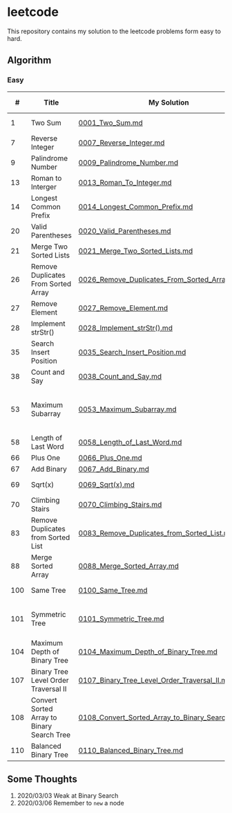 # leetcode
This repository contains my solution to the leetcode problems form easy to hard.

## Algorithm
### Easy
| #             | Title         | My Solution |Related Topics|
| ------------- | ------------- |------------ | -------------|
| 1  | Two Sum  | [0001_Two_Sum.md](https://github.com/GuoxinYin/leetcode/blob/master/Algorithm/easy/0001_Two_Sum.md)|Array, Hash Table|
| 7  | Reverse Integer  |[0007_Reverse_Integer.md](https://github.com/GuoxinYin/leetcode/blob/master/Algorithm/easy/0007_Reverse_Integer.md)|Math|
| 9  |Palindrome Number |[0009_Palindrome_Number.md](https://github.com/GuoxinYin/leetcode/blob/master/Algorithm/easy/0009_Palindrome_Number.md)|Math|
| 13 |Roman to Interger |[0013_Roman_To_Integer.md](https://github.com/GuoxinYin/leetcode/blob/master/Algorithm/easy/0013_Roman_To_Integer.md)|Math, String|
| 14 |Longest Common Prefix |[0014_Longest_Common_Prefix.md](https://github.com/GuoxinYin/leetcode/blob/master/Algorithm/easy/0014_Longest_Common_Prefix.md)|String|
| 20 |Valid Parentheses |[0020_Valid_Parentheses.md](https://github.com/GuoxinYin/leetcode/blob/master/Algorithm/easy/0020_Valid_Parentheses.md)|String, Stack|
| 21 |Merge Two Sorted Lists |[0021_Merge_Two_Sorted_Lists.md](https://github.com/GuoxinYin/leetcode/blob/master/Algorithm/easy/0021_Merge_Two_Sorted_Lists.md)|Linked List|
| 26 |Remove Duplicates From Sorted Array |[0026_Remove_Duplicates_From_Sorted_Array.md](https://github.com/GuoxinYin/leetcode/blob/master/Algorithm/easy/0026_Remove_Duplicates_From_Sorted_Array.md)|Array, Two pointers|
| 27 |Remove Element |[0027_Remove_Element.md](https://github.com/GuoxinYin/leetcode/blob/master/Algorithm/easy/0027_Remove_Element.md)|Array, Two pointers|
| 28 |Implement strStr() |[0028_Implement_strStr().md](https://github.com/GuoxinYin/leetcode/blob/master/Algorithm/easy/0028_Implement_strStr().md)|String, Two pointers|
| 35 |Search Insert Position |[0035_Search_Insert_Position.md](https://github.com/GuoxinYin/leetcode/blob/master/Algorithm/easy/0035_Search_Insert_Position.md)|Array, Binary Search|
| 38 |Count and Say |[0038_Count_and_Say.md](https://github.com/GuoxinYin/leetcode/blob/master/Algorithm/easy/0038_Count_and_Say.md)|String|
| 53 |Maximum Subarray |[0053_Maximum_Subarray.md](https://github.com/GuoxinYin/leetcode/blob/master/Algorithm/easy/0053_Maximum_Subarray.md)|Array, Divide and Conquer, Dynamic Programming|
| 58 |Length of Last Word|[0058_Length_of_Last_Word.md](https://github.com/GuoxinYin/leetcode/blob/master/Algorithm/easy/0058_Length_of_Last_Word.md)|String|
| 66 |Plus One|[0066_Plus_One.md](https://github.com/GuoxinYin/leetcode/blob/master/Algorithm/easy/0066_Plus_One.md)|Array|
| 67 |Add Binary|[0067_Add_Binary.md](https://github.com/GuoxinYin/leetcode/blob/master/Algorithm/easy/0067_Add_Binary.md)|Math, String|
| 69 |Sqrt(x)|[0069_Sqrt(x).md](https://github.com/GuoxinYin/leetcode/blob/master/Algorithm/easy/0069_Sqrt(x).md)|Math, Binary Search|
| 70 |Climbing Stairs|[0070_Climbing_Stairs.md](https://github.com/GuoxinYin/leetcode/blob/master/Algorithm/easy/0070_Climbing_Stairs.md)|Dynamic Programming|
| 83 |Remove Duplicates from Sorted List|[0083_Remove_Duplicates_from_Sorted_List.md](https://github.com/GuoxinYin/leetcode/blob/master/Algorithm/easy/0083_Remove_Duplicates_from_Sorted_List.md)|Linked List|
| 88 |Merge Sorted Array|[0088_Merge_Sorted_Array.md](https://github.com/GuoxinYin/leetcode/blob/master/Algorithm/easy/0088_Merge_Sorted_Array.md)|Array, Two pointers|
| 100 |Same Tree|[0100_Same_Tree.md](https://github.com/GuoxinYin/leetcode/blob/master/Algorithm/easy/0100_Same_Tree.md)|Tree, Depth First Search|
| 101 |Symmetric Tree|[0101_Symmetric_Tree.md](https://github.com/GuoxinYin/leetcode/blob/master/Algorithm/easy/0101_Symmetric_Tree.md)|Tree, Depth First Search, Breadth first Search|
| 104 |Maximum Depth of Binary Tree|[0104_Maximum_Depth_of_Binary_Tree.md](https://github.com/GuoxinYin/leetcode/blob/master/Algorithm/easy/0104_Maximum_Depth_of_Binary_Tree.md)|Tree, Depth First Search|
| 107 |Binary Tree Level Order Traversal II|[0107_Binary_Tree_Level_Order_Traversal_II.md](https://github.com/GuoxinYin/leetcode/blob/master/Algorithm/easy/0107_Binary_Tree_Level_Order_Traversal_II.md)|Tree, Breadth first Search|
| 108 |Convert Sorted Array to Binary Search Tree|[0108_Convert_Sorted_Array_to_Binary_Search_Tree.md](https://github.com/GuoxinYin/leetcode/blob/master/Algorithm/easy/0108_Convert_Sorted_Array_to_Binary_Search_Tree.md)|Tree, Depth First Search|
| 110 |Balanced Binary Tree|[0110_Balanced_Binary_Tree.md](https://github.com/GuoxinYin/leetcode/blob/master/Algorithm/easy/0110_Balanced_Binary_Tree.md)|Tree, Depth First Search|

## Some Thoughts
1. 2020/03/03 Weak at Binary Search
2. 2020/03/06 Remember to `new` a node
